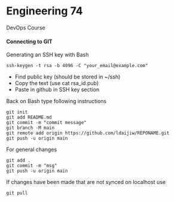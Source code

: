# Engineering 74
DevOps Course

#### Connecting to GIT

Generating an SSH key with Bash

``ssh-keygen -t rsa -b 4096 -C "your_email@example.com"``

- Find public key (should be stored in ~/ssh)  
- Copy the text (use cat rsa_id.pub)  
- Paste in github in SSH key section  

Back on Bash type following instructions

``git init``  
``git add README.md``  
``git commit -m "commit message"``  
``git branch -M main``  
``git remote add origin https://github.com/ldaijiw/REPONAME.git``  
``git push -u origin main``
        

For general changes

``git add .``  
``git commit -m "msg"``  
``git push -u origin main``


If changes have been made that are not synced on localhost use

``git pull``
